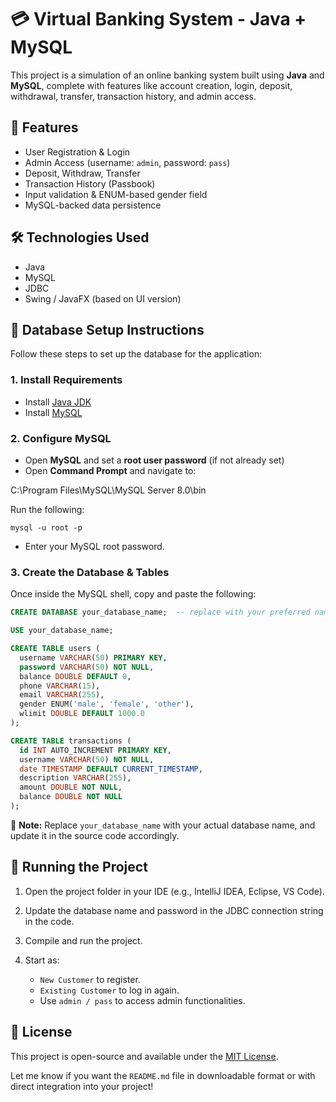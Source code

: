 
# 💳 Virtual Banking System - Java + MySQL

This project is a simulation of an online banking system built using **Java** and **MySQL**, complete with features like account creation, login, deposit, withdrawal, transfer, transaction history, and admin access.

## 🚀 Features

- User Registration & Login  
- Admin Access (username: `admin`, password: `pass`)  
- Deposit, Withdraw, Transfer  
- Transaction History (Passbook)  
- Input validation & ENUM-based gender field  
- MySQL-backed data persistence  

## 🛠️ Technologies Used

- Java  
- MySQL  
- JDBC  
- Swing / JavaFX (based on UI version)  

## 🧩 Database Setup Instructions

Follow these steps to set up the database for the application:

### 1. Install Requirements

- Install [Java JDK](https://www.oracle.com/java/technologies/javase-downloads.html)  
- Install [MySQL](https://dev.mysql.com/downloads/installer/)  

### 2. Configure MySQL

- Open **MySQL** and set a **root user password** (if not already set)  
- Open **Command Prompt** and navigate to:  


C:\Program Files\MySQL\MySQL Server 8.0\bin

 Run the following:
```
mysql -u root -p
````

* Enter your MySQL root password.

### 3. Create the Database & Tables

Once inside the MySQL shell, copy and paste the following:

```sql
CREATE DATABASE your_database_name;  -- replace with your preferred name

USE your_database_name;

CREATE TABLE users (
  username VARCHAR(50) PRIMARY KEY,
  password VARCHAR(50) NOT NULL,
  balance DOUBLE DEFAULT 0,
  phone VARCHAR(15),
  email VARCHAR(255),
  gender ENUM('male', 'female', 'other'),
  wlimit DOUBLE DEFAULT 1000.0
);

CREATE TABLE transactions (
  id INT AUTO_INCREMENT PRIMARY KEY,
  username VARCHAR(50) NOT NULL,
  date TIMESTAMP DEFAULT CURRENT_TIMESTAMP,
  description VARCHAR(255),
  amount DOUBLE NOT NULL,
  balance DOUBLE NOT NULL
);
```

📌 **Note:** Replace `your_database_name` with your actual database name, and update it in the source code accordingly.

## 📂 Running the Project

1. Open the project folder in your IDE (e.g., IntelliJ IDEA, Eclipse, VS Code).
2. Update the database name and password in the JDBC connection string in the code.
3. Compile and run the project.
4. Start as:

   * `New Customer` to register.
   * `Existing Customer` to log in again.
   * Use `admin / pass` to access admin functionalities.



## 📝 License

This project is open-source and available under the [MIT License](LICENSE).

Let me know if you want the `README.md` file in downloadable format or with direct integration into your project!
